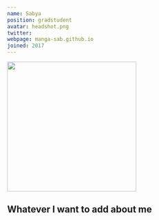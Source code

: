 ```yaml
---
name: Sabya
position: gradstudent
avatar: headshot.png
twitter:
webpage: manga-sab.github.io
joined: 2017
---
```


<img width="300" src="{{site.baseurl}}/images/people/{{page.avatar}}" data-action="zoom">

## Whatever I want to add about me
